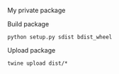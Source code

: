 My private package

Build package
```
python setup.py sdist bdist_wheel
```

Upload package
```
twine upload dist/*
```